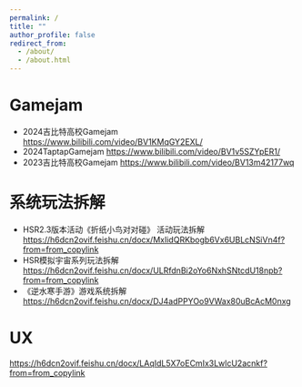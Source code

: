 ```yaml
---
permalink: /
title: ""
author_profile: false
redirect_from: 
  - /about/
  - /about.html
---
```


# Gamejam
* 2024吉比特高校Gamejam
https://www.bilibili.com/video/BV1KMqGY2EXL/
* 2024TaptapGamejam
https://www.bilibili.com/video/BV1v5SZYpER1/
* 2023吉比特高校Gamejam
https://www.bilibili.com/video/BV13m42177wq

# 系统玩法拆解
* HSR2.3版本活动《折纸小鸟对对碰》 活动玩法拆解
https://h6dcn2ovif.feishu.cn/docx/MxIidQRKbogb6Vx6UBLcNSiVn4f?from=from_copylink
* HSR模拟宇宙系列玩法拆解
https://h6dcn2ovif.feishu.cn/docx/ULRfdnBi2oYo6NxhSNtcdU18npb?from=from_copylink
* 《逆水寒手游》游戏系统拆解
https://h6dcn2ovif.feishu.cn/docx/DJ4adPPYOo9VWax80uBcAcM0nxg

# UX
https://h6dcn2ovif.feishu.cn/docx/LAqIdL5X7oECmIx3LwlcU2acnkf?from=from_copylink
